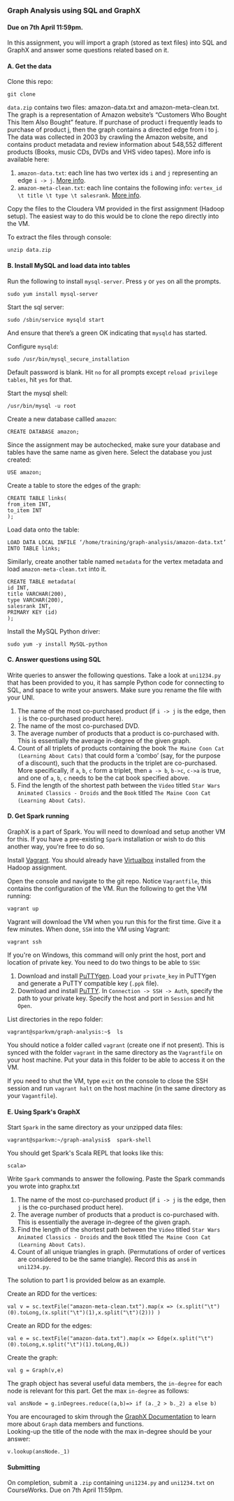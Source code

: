 ### Graph Analysis using SQL and GraphX

#### Due on 7th April 11:59pm.

In this assignment, you will import a graph (stored as text files) into SQL and GraphX and answer some questions related based on it. 

#### A. Get the data
Clone this repo:
```
git clone 
```
`data.zip` contains two files: amazon-data.txt and amazon-meta-clean.txt. The graph is a representation of Amazon website’s “Customers Who Bought This Item Also Bought” feature. If purchase of product i  frequently leads to purchase of product j, then the graph contains a directed edge from i to j. The data was collected in 2003 by crawling the Amazon website, and contains product metadata and review information about 548,552 different products (Books, music CDs, DVDs and VHS video tapes). More info is available here: 
1.	`amazon-data.txt`: each line has two vertex ids `i` and `j` representing an edge  `i -> j`.  [More info](https://snap.stanford.edu/data/amazon0302.html).
2.	`amazon-meta-clean.txt`: each line contains the following info: `vertex_id \t title \t type \t salesrank`. [More info](https://snap.stanford.edu/data/amazon-meta.html).

Copy the files to the Cloudera VM provided in the first assignment (Hadoop setup). The easiest way to do this would be to clone the repo directly into the VM.  

To extract the files through console:
```
unzip data.zip
```

#### B. Install MySQL and load data into tables
Run the following to install `mysql-server`. Press `y` or `yes` on all the prompts. 
```
sudo yum install mysql-server
```
Start the sql server:
```
sudo /sbin/service mysqld start
```
And ensure that there’s a green OK indicating that `mysqld` has started.

Configure `mysqld`:
```
sudo /usr/bin/mysql_secure_installation
```
Default password is blank. Hit `no` for all prompts except `reload privilege tables`, hit `yes` for that. 

Start the mysql shell:
```
/usr/bin/mysql -u root
```

Create a new database callled `amazon`:
```
CREATE DATABASE amazon;
```
Since the assignment may be autochecked, make sure your database and tables have the same name as given here. 
Select the database you just created:
```
USE amazon;
```

Create a table to store the edges of the graph:
```
CREATE TABLE links(
from_item INT,
to_item INT
);
```

Load data onto the table:
```
LOAD DATA LOCAL INFILE ‘/home/training/graph-analysis/amazon-data.txt’ INTO TABLE links;
```

Similarly, create another table named `metadata` for the vertex metadata and load `amazon-meta-clean.txt` into it. 
```
CREATE TABLE metadata(
id INT,
title VARCHAR(200),
type VARCHAR(200),
salesrank INT,
PRIMARY KEY (id)
);
```

Install the MySQL Python driver:
```
sudo yum -y install MySQL-python
```

#### C. Answer questions using SQL
Write queries to answer the following questions. Take a look at `uni1234.py` that has been provided to you, it has sample Python code for connecting to SQL, and space to write your answers. Make sure you rename the file with your UNI. 

1.	The name of the most co-purchased product (if `i -> j` is the edge, then `j` is the co-purchased product here).
2.	The name of the most co-purchased DVD. 
3.	The average number of products that a product is co-purchased with. This is essentially the average in-degree of the given graph. 
4.	Count of all triplets of products containing the book `The Maine Coon Cat (Learning About Cats)`  that could form a ‘combo’ (say, for the purpose of a discount), such that the products in the triplet are co-purchased.  More specifically, if `a`, `b`, `c` form a triplet, then `a -> b`, `b->c`, `c->a` is true, and one of `a`, `b`, `c` needs to be the cat book specified above. 
5.	Find the length of the shortest path between the `Video` titled `Star Wars Animated Classics - Droids` and the `Book` titled `The Maine Coon Cat (Learning About Cats)`.

#### D. Get Spark running
GraphX is a part of Spark. You will need to download and setup another VM for this. If you have a pre-existing `Spark` installation or wish to do this another way, you're free to do so. 

Install [Vagrant](https://www.vagrantup.com/downloads.html). You should already have [Virtualbox](https://www.virtualbox.org/wiki/Downloads) installed from the Hadoop assignment.

Open the console and navigate to the git repo. Notice `Vagrantfile`, this contains the configuration of the VM. Run the following to get the VM running:
```
vagrant up
```
Vagrant will download the VM when you run this for the first time. Give it a few minutes. When done, `SSH` into the VM using Vagrant:
 ```
 vagrant ssh
 ``` 
If you're on Windows, this command will only print the host, port and location of private key. You need to do two things to be able to `SSH`:
1. Download and install [PuTTYgen](https://winscp.net/eng/docs/ui_puttygen#obtaining_and_starting_puttygen). Load your `private_key` in PuTTYgen and generate a PuTTY compatible key (`.ppk` file).
2. Download and install [PuTTY](http://www.putty.org/). In `Connection -> SSH -> Auth`, specify the path to your private key. Specify the host and port in `Session` and hit `Open`.

List directories in the repo folder: 
```
vagrant@sparkvm/graph-analysis:~$  ls
```
You should notice a folder called `vagrant` (create one if not present). This is synced with the folder `vagrant` in the same directory as the `Vagrantfile` on your host machine. Put your data in this folder to be able to access it on the VM. 

If you need to shut the VM, type `exit` on the console to close the SSH session and run `vagrant halt` on the host machine (in the same directory as your `Vagantfile`).

#### E. Using Spark's GraphX
Start `Spark` in the same directory as your unzipped data files:
```
vagrant@sparkvm:~/graph-analysis$  spark-shell
```
You should get Spark's Scala REPL that looks like this:
```
scala>
```
Write `Spark` commands to answer the following. Paste the Spark commands you wrote into graphx.txt

1.	The name of the most co-purchased product (if `i -> j` is the edge, then `j` is the co-purchased product here).
2.	The average number of products that a product is co-purchased with. This is essentially the average in-degree of the given graph. 
3.	Find the length of the shortest path between the `Video` titled `Star Wars Animated Classics - Droids` and the `Book` titled `The Maine Coon Cat (Learning About Cats)`.
4. Count of all unique triangles in graph. (Permutations of order of vertices are considered to be the same triangle). Record this as `ans6` in `uni1234.py`. 

The solution to part 1 is provided below as an example. 

Create an RDD for the vertices:
```
val v = sc.textFile("amazon-meta-clean.txt").map(x => (x.split("\t")(0).toLong,(x.split("\t")(1),x.split("\t")(2))) )
```

Create an RDD for the edges:
```
val e = sc.textFile("amazon-data.txt").map(x => Edge(x.split("\t")(0).toLong,x.split("\t")(1).toLong,0L))

```

Create the graph:
```
val g = Graph(v,e)
```

The graph object has several useful data members, the `in-degree` for each node is relevant for this part. Get the max `in-degree` as follows:
```
val ansNode = g.inDegrees.reduce((a,b)=> if (a._2 > b._2) a else b)
```
You are encouraged to skim through the [GraphX Documentation](http://spark.apache.org/docs/latest/graphx-programming-guide.html) to learn more about `Graph` data members and functions.  
Looking-up the title of the node with the max in-degree should be your answer:
```
v.lookup(ansNode._1)
```

#### Submitting
On completion, submit a `.zip` containing `uni1234.py` and `uni1234.txt` on CourseWorks. Due on 7th April 11:59pm.
